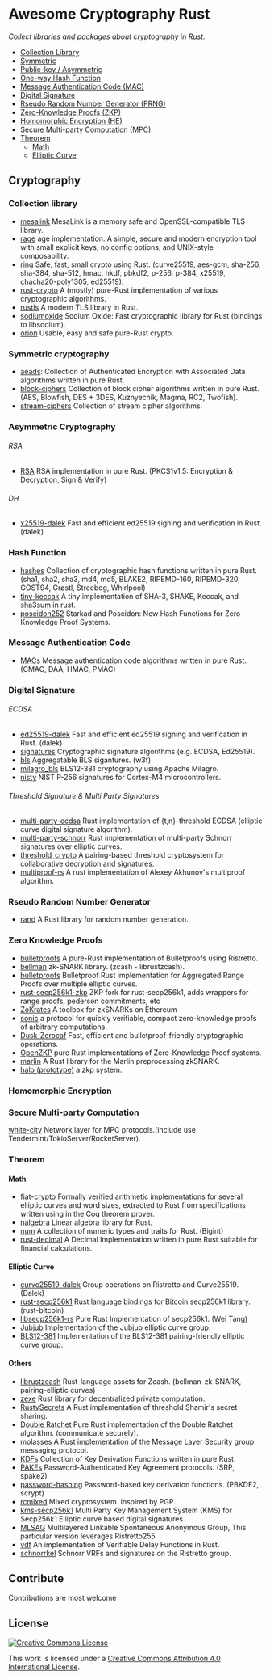 # Awesome Cryptography Rust
*Collect libraries and packages about cryptography in Rust.*

- [Collection Library](#collection-library)
- [Symmetric](#symmetric-cryptography)
- [Public-key / Asymmetric](#asymmetric-cryptography)
- [One-way Hash Function](#hash-function)
- [Message Authentication Code (MAC)](#message-authentication-code)
- [Digital Signature](#digital-signature)
- [Rseudo Random Number Generator (PRNG)](#rseudo-random-number-generator)
- [Zero-Knowledge Proofs (ZKP)](#zero-Knowledge-proofs)
- [Homomorphic Encryption (HE)](#Homomorphic-encryption)
- [Secure Multi-party Computation (MPC)](#secure-multi-party-computation)
- [Theorem](#theorem)
  - [Math](#math)
  - [Elliptic Curve](#elliptic-curve)

## Cryptography
### Collection library
- [mesalink](https://github.com/mesalock-linux/mesalink) MesaLink is a memory safe and OpenSSL-compatible TLS library.
- [rage](https://github.com/str4d/rage) age implementation. A simple, secure and modern encryption tool with small explicit keys, no config options, and UNIX-style composability.
- [ring](https://github.com/briansmith/ring) Safe, fast, small crypto using Rust. (curve25519, aes-gcm, sha-256, sha-384, sha-512, hmac, hkdf, pbkdf2, p-256, p-384, x25519, chacha20-poly1305, ed25519).
- [rust-crypto](https://github.com/DaGenix/rust-crypto) A (mostly) pure-Rust implementation of various cryptographic algorithms.
- [rustls](https://github.com/ctz/rustls) A modern TLS library in Rust.
- [sodiumoxide](https://github.com/sodiumoxide/sodiumoxide) Sodium Oxide: Fast cryptographic library for Rust (bindings to libsodium).
- [orion](https://github.com/brycx/orion) Usable, easy and safe pure-Rust crypto.


### Symmetric cryptography
- [aeads](https://github.com/RustCrypto/AEADs): Collection of Authenticated Encryption with Associated Data algorithms written in pure Rust.
- [block-ciphers](https://github.com/RustCrypto/block-ciphers) Collection of block cipher algorithms written in pure Rust. (AES, Blowfish, DES + 3DES, Kuznyechik, Magma, RC2, Twofish).
- [stream-ciphers](https://github.com/RustCrypto/stream-ciphers) Collection of stream cipher algorithms.

### Asymmetric Cryptography
###### RSA
- [RSA](https://github.com/RustCrypto/RSA) RSA implementation in pure Rust. (PKCS1v1.5: Encryption & Decryption, Sign & Verify)

###### DH
- [x25519-dalek](https://github.com/dalek-cryptography/x25519-dalek) Fast and efficient ed25519 signing and verification in Rust. (dalek)

### Hash Function
- [hashes](https://github.com/RustCrypto/hashes) Collection of cryptographic hash functions written in pure Rust. (sha1, sha2, sha3, md4, md5, BLAKE2, RIPEMD-160, RIPEMD-320, GOST94, Grøstl, Streebog, Whirlpool)
- [tiny-keccak](https://github.com/debris/tiny-keccak) A tiny implementation of SHA-3, SHAKE, Keccak, and sha3sum in rust.
- [poseidon252](https://github.com/dusk-network/poseidon252) Starkad and Poseidon: New Hash Functions for Zero Knowledge Proof Systems.

### Message Authentication Code
- [MACs](https://github.com/RustCrypto/MACs) Message authentication code algorithms written in pure Rust. (CMAC, DAA, HMAC, PMAC)

### Digital Signature
###### ECDSA
- [ed25519-dalek](https://github.com/dalek-cryptography/ed25519-dalek) Fast and efficient ed25519 signing and verification in Rust. (dalek)
- [signatures](https://github.com/RustCrypto/signatures) Cryptographic signature algorithms (e.g. ECDSA, Ed25519).
- [bls](https://github.com/w3f/bls) Aggregatable BLS sigantures. (w3f)
- [milagro_bls](https://github.com/sigp/milagro_bls) BLS12-381 cryptography using Apache Milagro.
- [nisty](https://github.com/nickray/nisty) NIST P-256 signatures for Cortex-M4 microcontrollers.

###### Threshold Signature & Multi Party Signatures
- [multi-party-ecdsa](https://github.com/KZen-networks/multi-party-ecdsa) Rust implementation of {t,n}-threshold ECDSA (elliptic curve digital signature algorithm).
- [multi-party-schnorr](https://github.com/KZen-networks/multi-party-schnorr) Rust implementation of multi-party Schnorr signatures over elliptic curves.
- [threshold_crypto](https://github.com/poanetwork/threshold_crypto) A pairing-based threshold cryptosystem for collaborative decryption and signatures.
- [multiproof-rs](https://github.com/gballet/multiproof-rs) A rust implementation of Alexey Akhunov's multiproof algorithm.


### Rseudo Random Number Generator
- [rand](https://github.com/rust-random/rand) A Rust library for random number generation.

### Zero Knowledge Proofs
- [bulletproofs](https://github.com/dalek-cryptography/bulletproofs) A pure-Rust implementation of Bulletproofs using Ristretto.
- [bellman](https://github.com/zkcrypto/bellman) zk-SNARK library. (zcash - librustzcash).
- [bulletproofs](https://github.com/KZen-networks/bulletproofs) Bulletproof Rust implementation for Aggregated Range Proofs over multiple elliptic curves.
- [rust-secp256k1-zkp](https://github.com/mimblewimble/rust-secp256k1-zkp)  ZKP fork for rust-secp256k1, adds wrappers for range proofs, pedersen commitments, etc
- [ZoKrates](https://github.com/Zokrates/ZoKrates) A toolbox for zkSNARKs on Ethereum
- [sonic](https://github.com/ebfull/sonic) a protocol for quickly verifiable, compact zero-knowledge proofs of arbitrary computations.
- [Dusk-Zerocaf](https://github.com/dusk-network/dusk-zerocaf) Fast, efficient and bulletproof-friendly cryptographic operations.
- [OpenZKP](https://github.com/0xProject/OpenZKP) pure Rust implementations of Zero-Knowledge Proof systems.
- [marlin](https://github.com/scipr-lab/marlin) A Rust library for the Marlin preprocessing zkSNARK.
- [halo (prototype)](https://github.com/ebfull/halo) a zkp system.

### Homomorphic Encryption

### Secure Multi-party Computation
[white-city](https://github.com/KZen-networks/white-city) Network layer for MPC protocols.(include use Tendermint/TokioServer/RocketServer).

### Theorem
#### Math
- [fiat-crypto](https://github.com/mit-plv/fiat-crypto) Formally verified arithmetic implementations for several elliptic curves and word sizes, extracted to Rust from specifications written using in the Coq theorem prover.
- [nalgebra](https://github.com/rustsim/nalgebra) Linear algebra library for Rust.
- [num](https://github.com/rust-num/num) A collection of numeric types and traits for Rust. (Bigint)
- [rust-decimal](https://github.com/paupino/rust-decimal) A Decimal Implementation written in pure Rust suitable for financial calculations.

#### Elliptic Curve
- [curve25519-dalek](https://github.com/dalek-cryptography/curve25519-dalek) Group operations on Ristretto and Curve25519. (Dalek)
- [rust-secp256k1](https://github.com/rust-bitcoin/rust-secp256k1) Rust language bindings for Bitcoin secp256k1 library. (rust-bitcoin)
- [libsecp256k1-rs](https://github.com/sorpaas/libsecp256k1-rs) Pure Rust Implementation of secp256k1. (Wei Tang)
- [Jubjub](https://github.com/zkcrypto/jubjub) Implementation of the Jubjub elliptic curve group.
- [BLS12-381](https://github.com/zkcrypto/bls12_381) Implementation of the BLS12-381 pairing-friendly elliptic curve group.

#### Others
- [librustzcash](https://github.com/zcash/librustzcash) Rust-language assets for Zcash. (bellman-zk-SNARK, pairing-elliptic curves)
- [zexe](https://github.com/scipr-lab/zexe) Rust library for decentralized private computation.
- [RustySecrets](https://github.com/SpinResearch/RustySecrets) A Rust implementation of threshold Shamir's secret sharing.
- [Double Ratchet](https://github.com/sebastianv89/double-ratchet) Pure Rust implementation of the Double Ratchet algorithm. (communicate securely).
- [molasses](https://github.com/trailofbits/molasses) A Rust implementation of the Message Layer Security group messaging protocol.
- [KDFs](https://github.com/RustCrypto/KDFs) Collection of Key Derivation Functions written in pure Rust.
- [PAKEs](https://github.com/RustCrypto/PAKEs) Password-Authenticated Key Agreement protocols. (SRP, spake2)
- [password-hashing](https://github.com/RustCrypto/password-hashing) Password-based key derivation functions. (PBKDF2, scrypt)
- [rcmixed](https://github.com/rust-cc/rcmixed) Mixed cryptosystem. inspired by PGP.
- [kms-secp256k1](https://github.com/KZen-networks/kms-secp256k1) Multi Party Key Management System (KMS) for Secp256k1 Elliptic curve based digital signatures.
- [MLSAG](https://github.com/crypto-rs-go/MLSAG) Multilayered Linkable Spontaneous Anonymous Group, This particular version leverages Ristretto255.
- [vdf](https://github.com/poanetwork/vdf) An implementation of Verifiable Delay Functions in Rust.
- [schnorrkel](https://github.com/w3f/schnorrkel) Schnorr VRFs and signatures on the Ristretto group.


## Contribute
Contributions are most welcome

## License
[![Creative Commons License](http://i.creativecommons.org/l/by/4.0/88x31.png)](http://creativecommons.org/licenses/by/4.0/)

This work is licensed under a [Creative Commons Attribution 4.0 International License](http://creativecommons.org/licenses/by/4.0/).
